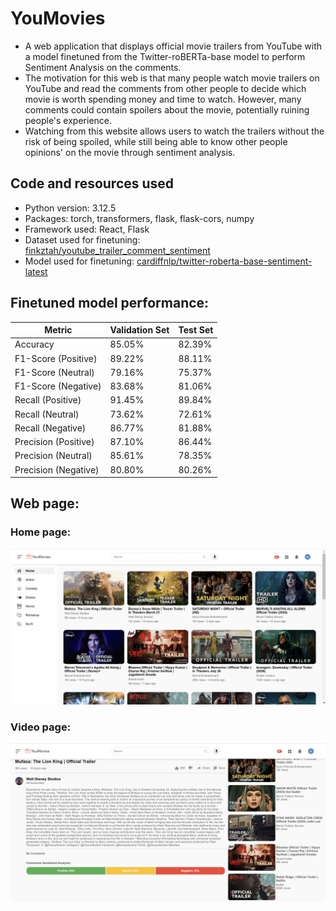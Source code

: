 # YouMovies
- A web application that displays official movie trailers from YouTube with a model finetuned from the Twitter-roBERTa-base model to perform Sentiment Analysis on the comments. 
- The motivation for this web is that many people watch movie trailers on YouTube and read the comments from other people to decide which movie is worth spending money and time to watch. However, many comments could contain spoilers about the movie, potentially ruining people's experience. 
- Watching from this website allows users to watch the trailers without the risk of being spoiled, while still being able to know other people opinions' on the movie through sentiment analysis. 

## Code and resources used
- Python version: 3.12.5
- Packages: torch, transformers, flask, flask-cors, numpy
- Framework used: React, Flask
- Dataset used for finetuning: [finkztah/youtube_trailer_comment_sentiment](https://huggingface.co/datasets/finkztah/youtube_trailer_comment_sentiment)
- Model used for finetuning: [cardiffnlp/twitter-roberta-base-sentiment-latest](https://huggingface.co/cardiffnlp/twitter-roberta-base-sentiment-latest)

## Finetuned model performance:
| Metric | Validation Set | Test Set |
| --- | --- | --- |
| Accuracy | 85.05% | 82.39% |
| F1-Score (Positive) | 89.22% | 88.11% |
| F1-Score (Neutral) | 79.16% | 75.37% |
| F1-Score (Negative) | 83.68% | 81.06% |
| Recall (Positive) | 91.45% | 89.84% |
| Recall (Neutral) | 73.62% | 72.61% |
| Recall (Negative) | 86.77% | 81.88% |
| Precision (Positive) | 87.10% | 86.44% |
| Precision (Neutral) | 85.61% | 78.35% |
| Precision (Negative) | 80.80% | 80.26% |

## Web page:
### Home page:
![Homepage](Images\Homepage.png)

### Video page:
![Videopage](Images\WatchVideopage.png)

